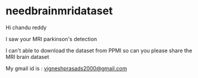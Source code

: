 # needbrainmridataset

Hi chandu reddy

I saw your MRI parkinson's detection

I can't able to download the dataset from PPMI 
so can you please share the MRI brain dataset

My gmail id is : vigneshprasads2000@gmail.com
